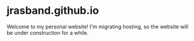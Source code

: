 # jrasband.github.io
Welcome to my personal website! I'm migrating hosting, so the website will be under construction for a while.
